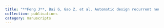 ```yaml
---
title: "**Feng J**, Bai G, Gao Z, et al. Automatic design recurrent neural network for hyperspectral image classification[C]//2021 IEEE International Geoscience and Remote Sensing Symposium IGARSS. IEEE, 2021: 2234-2237."
collection: publications
category: manuscripts
---
```

